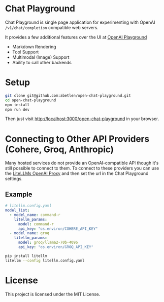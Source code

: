 # Chat Playground

Chat Playground is single page application for experimenting with OpenAI `/v1/chat/completion` compatible web servers.

It provides a few additional features over the UI at [OpenAI Playground](https://platform.openai.com/playground)

- Markdown Rendering
- Tool Support
- Multimodal (Image) Support
- Ability to call other backends

# Setup

```bash
git clone git@github.com:abetlen/open-chat-playground.git
cd open-chat-playground
npm install
npm run dev
```

Then just visit [http://localhost:3000/open-chat-playground](http://localhost:3000/open-chat-playground) in your browser.

# Connecting to Other API Providers (Cohere, Groq, Anthropic)

Many hosted services do not provide an OpenAI-compatible API though it's still possible to connect to them.
To connect to these providers you can use the [LiteLLMs OpenAI Proxy](https://github.com/BerriAI/litellm?tab=readme-ov-file#openai-proxy---docs) and then set the url in the Chat Playground settings.

## Example

```yaml
# litellm.config.yaml
model_list:
  - model_name: command-r
    litellm_params:
      model: command-r
      api_key: "os.environ/COHERE_API_KEY"
  - model_name: groq
    litellm_params:
      model: groq/llama2-70b-4096
      api_key: "os.environ/GROQ_API_KEY"
```

```bash
pip install litellm
litellm --config litellm.config.yaml
```

# License

This project is licensed under the MIT License.

